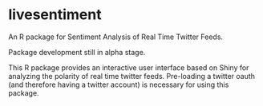 # livesentiment
An R package for Sentiment Analysis of Real Time Twitter Feeds.

Package development still in alpha stage.

This R package provides an interactive user interface based on Shiny for analyzing the polarity of real time twitter feeds.
Pre-loading a twitter oauth (and therefore having a twitter account) is necessary for using this package.

